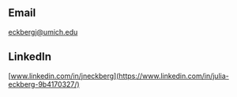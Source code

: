 ## Email 
eckbergj@umich.edu

## LinkedIn
[www.linkedin.com/in/jneckberg](https://www.linkedin.com/in/julia-eckberg-9b4170327/)
